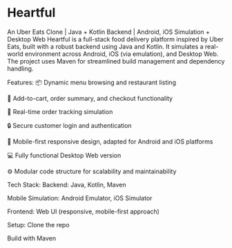 # Heartful
An Uber Eats Clone | Java + Kotlin Backend | Android, iOS Simulation + Desktop Web
Heartful is a full-stack food delivery platform inspired by Uber Eats, built with a robust backend using Java and Kotlin. It simulates a real-world environment across Android, iOS (via emulation), and Desktop Web.
The project uses Maven for streamlined build management and dependency handling.

Features:
📦 Dynamic menu browsing and restaurant listing

🛒 Add-to-cart, order summary, and checkout functionality

🛵 Real-time order tracking simulation

🔒 Secure customer login and authentication

📱 Mobile-first responsive design, adapted for Android and iOS platforms

💻 Fully functional Desktop Web version

⚙️ Modular code structure for scalability and maintainability

Tech Stack:
Backend: Java, Kotlin, Maven

Mobile Simulation: Android Emulator, iOS Simulator

Frontend: Web UI (responsive, mobile-first approach)

Setup:
Clone the repo

Build with Maven
